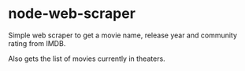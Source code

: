 node-web-scraper
================

Simple web scraper to get a movie name, release year and community rating from IMDB.

Also gets the list of movies currently in theaters.
